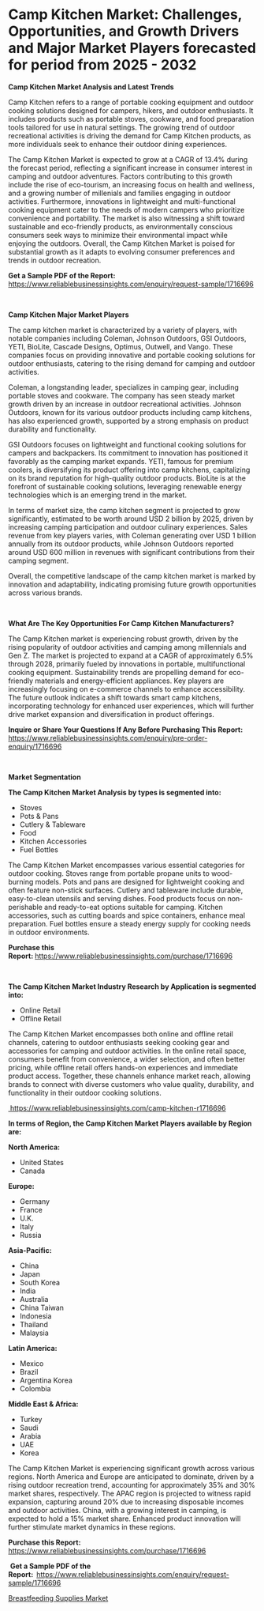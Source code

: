 <p><h1>Camp Kitchen Market: Challenges, Opportunities, and Growth Drivers and Major Market Players forecasted for period from 2025 - 2032</h1></p><p><strong>Camp Kitchen Market Analysis and Latest Trends</strong></p>
<p><p>Camp Kitchen refers to a range of portable cooking equipment and outdoor cooking solutions designed for campers, hikers, and outdoor enthusiasts. It includes products such as portable stoves, cookware, and food preparation tools tailored for use in natural settings. The growing trend of outdoor recreational activities is driving the demand for Camp Kitchen products, as more individuals seek to enhance their outdoor dining experiences.</p><p>The Camp Kitchen Market is expected to grow at a CAGR of 13.4% during the forecast period, reflecting a significant increase in consumer interest in camping and outdoor adventures. Factors contributing to this growth include the rise of eco-tourism, an increasing focus on health and wellness, and a growing number of millenials and families engaging in outdoor activities. Furthermore, innovations in lightweight and multi-functional cooking equipment cater to the needs of modern campers who prioritize convenience and portability. The market is also witnessing a shift toward sustainable and eco-friendly products, as environmentally conscious consumers seek ways to minimize their environmental impact while enjoying the outdoors. Overall, the Camp Kitchen Market is poised for substantial growth as it adapts to evolving consumer preferences and trends in outdoor recreation.</p></p>
<p><strong>Get a Sample PDF of the Report:&nbsp;</strong> <a href="https://www.reliablebusinessinsights.com/enquiry/request-sample/1716696?utm_campaign=2032&utm_medium=2&utm_source=Github&utm_content=ia&utm_term=08022025&utm_id=camp-kitchen">https://www.reliablebusinessinsights.com/enquiry/request-sample/1716696</a></p>
<p>&nbsp;</p>
<p><strong>Camp Kitchen Major Market Players</strong></p>
<p><p>The camp kitchen market is characterized by a variety of players, with notable companies including Coleman, Johnson Outdoors, GSI Outdoors, YETI, BioLite, Cascade Designs, Optimus, Outwell, and Vango. These companies focus on providing innovative and portable cooking solutions for outdoor enthusiasts, catering to the rising demand for camping and outdoor activities.</p><p>Coleman, a longstanding leader, specializes in camping gear, including portable stoves and cookware. The company has seen steady market growth driven by an increase in outdoor recreational activities. Johnson Outdoors, known for its various outdoor products including camp kitchens, has also experienced growth, supported by a strong emphasis on product durability and functionality.</p><p>GSI Outdoors focuses on lightweight and functional cooking solutions for campers and backpackers. Its commitment to innovation has positioned it favorably as the camping market expands. YETI, famous for premium coolers, is diversifying its product offering into camp kitchens, capitalizing on its brand reputation for high-quality outdoor products. BioLite is at the forefront of sustainable cooking solutions, leveraging renewable energy technologies which is an emerging trend in the market.</p><p>In terms of market size, the camp kitchen segment is projected to grow significantly, estimated to be worth around USD 2 billion by 2025, driven by increasing camping participation and outdoor culinary experiences. Sales revenue from key players varies, with Coleman generating over USD 1 billion annually from its outdoor products, while Johnson Outdoors reported around USD 600 million in revenues with significant contributions from their camping segment.</p><p>Overall, the competitive landscape of the camp kitchen market is marked by innovation and adaptability, indicating promising future growth opportunities across various brands.</p></p>
<p>&nbsp;</p>
<p><strong>What Are The Key Opportunities For Camp Kitchen Manufacturers?</strong></p>
<p><p>The Camp Kitchen market is experiencing robust growth, driven by the rising popularity of outdoor activities and camping among millennials and Gen Z. The market is projected to expand at a CAGR of approximately 6.5% through 2028, primarily fueled by innovations in portable, multifunctional cooking equipment. Sustainability trends are propelling demand for eco-friendly materials and energy-efficient appliances. Key players are increasingly focusing on e-commerce channels to enhance accessibility. The future outlook indicates a shift towards smart camp kitchens, incorporating technology for enhanced user experiences, which will further drive market expansion and diversification in product offerings.</p></p>
<p><strong>Inquire or Share Your Questions If Any Before Purchasing This Report:</strong> <a href="https://www.reliablebusinessinsights.com/enquiry/pre-order-enquiry/1716696?utm_campaign=2032&utm_medium=2&utm_source=Github&utm_content=ia&utm_term=08022025&utm_id=camp-kitchen">https://www.reliablebusinessinsights.com/enquiry/pre-order-enquiry/1716696</a></p>
<p>&nbsp;</p>
<p><strong>Market Segmentation</strong></p>
<p><strong>The Camp Kitchen Market Analysis by types is segmented into:</strong></p>
<p><ul><li>Stoves</li><li>Pots & Pans</li><li>Cutlery & Tableware</li><li>Food</li><li>Kitchen Accessories</li><li>Fuel Bottles</li></ul></p>
<p><p>The Camp Kitchen Market encompasses various essential categories for outdoor cooking. Stoves range from portable propane units to wood-burning models. Pots and pans are designed for lightweight cooking and often feature non-stick surfaces. Cutlery and tableware include durable, easy-to-clean utensils and serving dishes. Food products focus on non-perishable and ready-to-eat options suitable for camping. Kitchen accessories, such as cutting boards and spice containers, enhance meal preparation. Fuel bottles ensure a steady energy supply for cooking needs in outdoor environments.</p></p>
<p><strong>Purchase this Report:&nbsp;</strong><a href="https://www.reliablebusinessinsights.com/purchase/1716696?utm_campaign=2032&utm_medium=2&utm_source=Github&utm_content=ia&utm_term=08022025&utm_id=camp-kitchen">https://www.reliablebusinessinsights.com/purchase/1716696</a></p>
<p>&nbsp;</p>
<p><strong>The Camp Kitchen Market Industry Research by Application is segmented into:</strong></p>
<p><ul><li>Online Retail</li><li>Offline Retail</li></ul></p>
<p><p>The Camp Kitchen Market encompasses both online and offline retail channels, catering to outdoor enthusiasts seeking cooking gear and accessories for camping and outdoor activities. In the online retail space, consumers benefit from convenience, a wider selection, and often better pricing, while offline retail offers hands-on experiences and immediate product access. Together, these channels enhance market reach, allowing brands to connect with diverse customers who value quality, durability, and functionality in their outdoor cooking solutions.</p></p>
<p><a href="https://www.reliablebusinessinsights.com/camp-kitchen-r1716696?utm_campaign=2032&utm_medium=2&utm_source=Github&utm_content=ia&utm_term=08022025&utm_id=camp-kitchen">&nbsp;https://www.reliablebusinessinsights.com/camp-kitchen-r1716696</a></p>
<p><strong>In terms of Region, the Camp Kitchen Market Players available by Region are:</strong></p>
<p>
    <p> <strong> North America: </strong>
        <ul>
            <li>United States</li>
            <li>Canada</li>
        </ul>
        </p> 
    <p> <strong> Europe: </strong>
        <ul>
            <li>Germany</li>
            <li>France</li>
            <li>U.K.</li>
            <li>Italy</li>
            <li>Russia</li>
        </ul>
        </p> 
    <p> <strong> Asia-Pacific: </strong>
        <ul>
            <li>China</li>
            <li>Japan</li>
            <li>South Korea</li>
            <li>India</li>
            <li>Australia</li>
            <li>China Taiwan</li>
            <li>Indonesia</li>
            <li>Thailand</li>
            <li>Malaysia</li>
        </ul>
        </p> 
    <p> <strong> Latin America: </strong>
        <ul>
            <li>Mexico</li>
            <li>Brazil</li>
            <li>Argentina Korea</li>
            <li>Colombia</li>
        </ul>
        </p> 
    <p> <strong> Middle East & Africa: </strong>
        <ul>
            <li>Turkey</li>
            <li>Saudi</li>
            <li>Arabia</li>
            <li>UAE</li>
            <li>Korea</li>
        </ul>
    </p>
    </p>
<p><p>The Camp Kitchen Market is experiencing significant growth across various regions. North America and Europe are anticipated to dominate, driven by a rising outdoor recreation trend, accounting for approximately 35% and 30% market shares, respectively. The APAC region is projected to witness rapid expansion, capturing around 20% due to increasing disposable incomes and outdoor activities. China, with a growing interest in camping, is expected to hold a 15% market share. Enhanced product innovation will further stimulate market dynamics in these regions.</p></p>
<p><strong>Purchase this Report: </strong><a href="https://www.reliablebusinessinsights.com/purchase/1716696?utm_campaign=2032&utm_medium=2&utm_source=Github&utm_content=ia&utm_term=08022025&utm_id=camp-kitchen">https://www.reliablebusinessinsights.com/purchase/1716696</a></p>
<p>&nbsp;<strong>Get a Sample PDF of the Report:&nbsp;&nbsp;</strong><a href="https://www.reliablebusinessinsights.com/enquiry/request-sample/1716696?utm_campaign=2032&utm_medium=2&utm_source=Github&utm_content=ia&utm_term=08022025&utm_id=camp-kitchen">https://www.reliablebusinessinsights.com/enquiry/request-sample/1716696</a></p>
<p><strong></strong></p>
<p><p><a href="https://github.com/SanjidaMahmud54/Market-Research-Report-List-1/blob/main/breastfeeding-supplies-market.md?utm_campaign=2032&utm_medium=2&utm_source=Github&utm_content=ia&utm_term=08022025&utm_id=camp-kitchen">Breastfeeding Supplies Market</a></p></p>